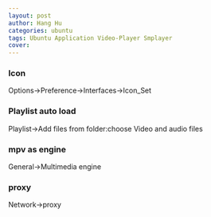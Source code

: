 ```yaml
---
layout: post
author: Hang Hu
categories: ubuntu
tags: Ubuntu Application Video-Player Smplayer 
cover: 
---
```


### Icon

Options->Preference->Interfaces->Icon_Set
### Playlist auto load

Playlist->Add files from folder:choose Video and audio files
### mpv as engine

General->Multimedia engine
### proxy

Network->proxy
###


